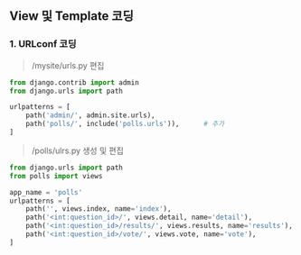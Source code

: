 ## View 및 Template 코딩

### 1. URLconf 코딩

> /mysite/urls.py 편집 

```python
from django.contrib import admin
from django.urls import path

urlpatterns = [
    path('admin/', admin.site.urls),
    path('polls/', include('polls.urls')),		# 추가
]
```

> /polls/ulrs.py 생성 및 편집

```python
from django.urls import path
from polls import views

app_name = 'polls'
urlpatterns = [
    path('', views.index, name='index'),      							# /polls/
    path('<int:question_id>/', views.detail, name='detail'),       		# /polls/5/
    path('<int:question_id>/results/', views.results, name='results'),	# /polls/5/results/
    path('<int:question_id>/vote/', views.vote, name='vote'),      		# /polls/5/vote/
]
```

